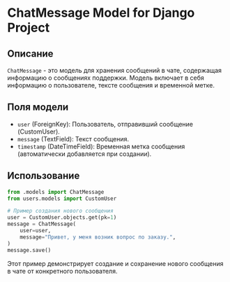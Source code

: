 # ChatMessage Model for Django Project

## Описание

`ChatMessage` - это модель для хранения сообщений в чате, содержащая информацию о сообщениях поддержки. Модель включает в себя информацию о пользователе, тексте сообщения и временной метке.

## Поля модели

- `user` (ForeignKey): Пользователь, отправивший сообщение (CustomUser).
- `message` (TextField): Текст сообщения.
- `timestamp` (DateTimeField): Временная метка сообщения (автоматически добавляется при создании).

## Использование

```python
from .models import ChatMessage
from users.models import CustomUser

# Пример создания нового сообщения
user = CustomUser.objects.get(pk=1)
message = ChatMessage(
    user=user,
    message="Привет, у меня возник вопрос по заказу.",
)
message.save()
```

Этот пример демонстрирует создание и сохранение нового сообщения в чате от конкретного пользователя.